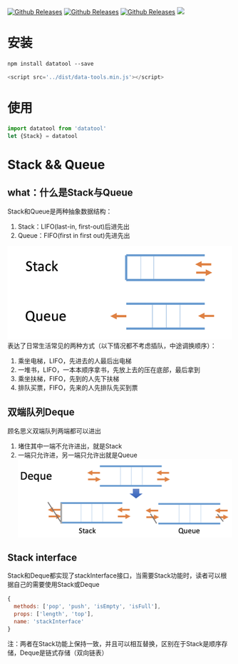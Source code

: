 
[![Github Releases](https://img.shields.io/npm/l/datatool.svg)](https://github.com/includeMaple/datatool) 
[![Github Releases](https://img.shields.io/npm/v/datatool.svg)](https://github.com/includeMaple/datatool)
[![Github Releases](https://img.shields.io/npm/dm/datatool.svg)](https://github.com/includeMaple/datatool)
[![](https://travis-ci.org/includeMaple/datatool.svg?branch=main)](https://travis-ci.org/includeMaple/datatool)

# 安装

```npm install datatool --save```


```javascript
<script src='../dist/data-tools.min.js'></script>
```

# 使用

```javascript
import datatool from 'datatool'
let {Stack} = datatool
```

# Stack && Queue

## what：什么是Stack与Queue
Stack和Queue是两种抽象数据结构：

1. Stack：LIFO(last-in, first-out)后进先出
1. Queue：FIFO(first in first out)先进先出

![sq](/examples/images/1-1stackqueue.png)
表达了日常生活常见的两种方式（以下情况都不考虑插队，中途调换顺序）：

1. 乘坐电梯，LIFO，先进去的人最后出电梯
1. 一堆书，LIFO，一本本顺序拿书，先放上去的压在底部，最后拿到
1. 乘坐扶梯，FIFO，先到的人先下扶梯
1. 排队买票，FIFO，先来的人先排队先买到票

## 双端队列Deque

顾名思义双端队列两端都可以进出

1. 堵住其中一端不允许进出，就是Stack
1. 一端只允许进，另一端只允许出就是Queue
![deque](/examples/images/1-2deque.png)

## Stack interface

Stack和Deque都实现了stackInterface接口，当需要Stack功能时，读者可以根据自己的需要使用Stack或Deque

```javascript
{
  methods: ['pop', 'push', 'isEmpty', 'isFull'],
  props: ['length', 'top'],
  name: 'stackInterface'
}
```

注：两者在Stack功能上保持一致，并且可以相互替换，区别在于Stack是顺序存储，Deque是链式存储（双向链表）
